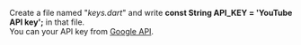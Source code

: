 Create a file named "_keys.dart_" and write  __const String API_KEY = 'YouTube API key';__ in that file.
<br>
You can your API key from <a href="https://console.developers.google.com/">Google API</a>.
